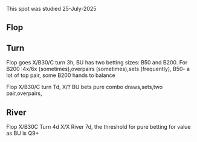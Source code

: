 This spot was studied 25-July-2025

## Flop

## Turn

Flop goes X/B30/C turn 3h, BU has two betting sizes: B50 and B200.
For B200 :4x/6x (sometimes),overpairs (sometimes),sets (frequently), B50- a lot of top pair, some B200 hands to balance

Flop X/B30/C turn Td, X/? BU bets pure combo draws,sets,two pair,overpairs,

## River

Flop X/B30C Turn 4d X/X River 7d, the threshold for pure betting for value as BU is Q9+
